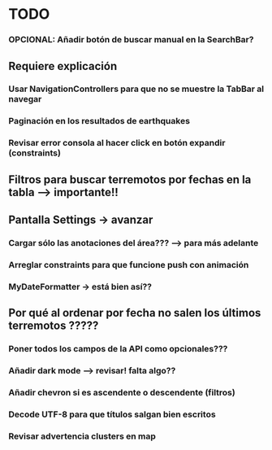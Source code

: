
# TODO

### OPCIONAL: Añadir botón de buscar manual en la SearchBar?

## Requiere explicación
### Usar NavigationControllers para que no se muestre la TabBar al navegar
### Paginación en los resultados de earthquakes

### Revisar error consola al hacer click en botón expandir (constraints)

## Filtros para buscar terremotos por fechas en la tabla --> importante!!
## Pantalla Settings -> avanzar
### Cargar sólo las anotaciones del área??? --> para más adelante

### Arreglar constraints para que funcione push con animación
### MyDateFormatter -> está bien así??
## Por qué al ordenar por fecha no salen los últimos terremotos ?????

### Poner todos los campos de la API como opcionales???
### Añadir dark mode --> revisar! falta algo??
### Añadir chevron si es ascendente o descendente (filtros)
### Decode UTF-8 para que títulos salgan bien escritos
### Revisar advertencia clusters en map


